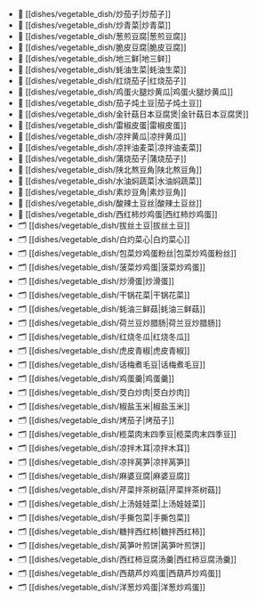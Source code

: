 
- 📄 [[dishes/vegetable_dish/炒茄子|炒茄子]]
- 📄 [[dishes/vegetable_dish/炒青菜|炒青菜]]
- 📄 [[dishes/vegetable_dish/葱煎豆腐|葱煎豆腐]]
- 📄 [[dishes/vegetable_dish/脆皮豆腐|脆皮豆腐]]
- 📄 [[dishes/vegetable_dish/地三鲜|地三鲜]]
- 📄 [[dishes/vegetable_dish/蚝油生菜|蚝油生菜]]
- 📄 [[dishes/vegetable_dish/红烧茄子|红烧茄子]]
- 📄 [[dishes/vegetable_dish/鸡蛋火腿炒黄瓜|鸡蛋火腿炒黄瓜]]
- 📄 [[dishes/vegetable_dish/茄子炖土豆|茄子炖土豆]]
- 📄 [[dishes/vegetable_dish/金针菇日本豆腐煲|金针菇日本豆腐煲]]
- 📄 [[dishes/vegetable_dish/雷椒皮蛋|雷椒皮蛋]]
- 📄 [[dishes/vegetable_dish/凉拌黄瓜|凉拌黄瓜]]
- 📄 [[dishes/vegetable_dish/凉拌油麦菜|凉拌油麦菜]]
- 📄 [[dishes/vegetable_dish/蒲烧茄子|蒲烧茄子]]
- 📄 [[dishes/vegetable_dish/陕北熬豆角|陕北熬豆角]]
- 📄 [[dishes/vegetable_dish/水油焖蔬菜|水油焖蔬菜]]
- 📄 [[dishes/vegetable_dish/素炒豆角|素炒豆角]]
- 📄 [[dishes/vegetable_dish/酸辣土豆丝|酸辣土豆丝]]
- 📄 [[dishes/vegetable_dish/西红柿炒鸡蛋|西红柿炒鸡蛋]]
- 🗂️ [[dishes/vegetable_dish/拔丝土豆|拔丝土豆]]
- 🗂️ [[dishes/vegetable_dish/白灼菜心|白灼菜心]]
- 🗂️ [[dishes/vegetable_dish/包菜炒鸡蛋粉丝|包菜炒鸡蛋粉丝]]
- 🗂️ [[dishes/vegetable_dish/菠菜炒鸡蛋|菠菜炒鸡蛋]]
- 🗂️ [[dishes/vegetable_dish/炒滑蛋|炒滑蛋]]
- 🗂️ [[dishes/vegetable_dish/干锅花菜|干锅花菜]]
- 🗂️ [[dishes/vegetable_dish/蚝油三鲜菇|蚝油三鲜菇]]
- 🗂️ [[dishes/vegetable_dish/荷兰豆炒腊肠|荷兰豆炒腊肠]]
- 🗂️ [[dishes/vegetable_dish/红烧冬瓜|红烧冬瓜]]
- 🗂️ [[dishes/vegetable_dish/虎皮青椒|虎皮青椒]]
- 🗂️ [[dishes/vegetable_dish/话梅煮毛豆|话梅煮毛豆]]
- 🗂️ [[dishes/vegetable_dish/鸡蛋羹|鸡蛋羹]]
- 🗂️ [[dishes/vegetable_dish/茭白炒肉|茭白炒肉]]
- 🗂️ [[dishes/vegetable_dish/椒盐玉米|椒盐玉米]]
- 🗂️ [[dishes/vegetable_dish/烤茄子|烤茄子]]
- 🗂️ [[dishes/vegetable_dish/榄菜肉末四季豆|榄菜肉末四季豆]]
- 🗂️ [[dishes/vegetable_dish/凉拌木耳|凉拌木耳]]
- 🗂️ [[dishes/vegetable_dish/凉拌莴笋|凉拌莴笋]]
- 🗂️ [[dishes/vegetable_dish/麻婆豆腐|麻婆豆腐]]
- 🗂️ [[dishes/vegetable_dish/芹菜拌茶树菇|芹菜拌茶树菇]]
- 🗂️ [[dishes/vegetable_dish/上汤娃娃菜|上汤娃娃菜]]
- 🗂️ [[dishes/vegetable_dish/手撕包菜|手撕包菜]]
- 🗂️ [[dishes/vegetable_dish/糖拌西红柿|糖拌西红柿]]
- 🗂️ [[dishes/vegetable_dish/莴笋叶煎饼|莴笋叶煎饼]]
- 🗂️ [[dishes/vegetable_dish/西红柿豆腐汤羹|西红柿豆腐汤羹]]
- 🗂️ [[dishes/vegetable_dish/西葫芦炒鸡蛋|西葫芦炒鸡蛋]]
- 🗂️ [[dishes/vegetable_dish/洋葱炒鸡蛋|洋葱炒鸡蛋]]

